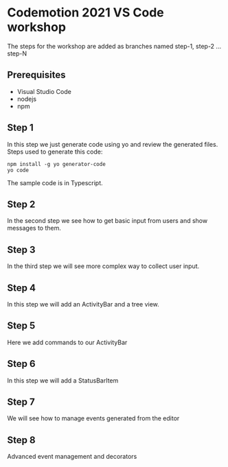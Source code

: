 # Codemotion 2021 VS Code workshop

The steps for the workshop are added as branches named step-1, step-2 ... step-N

## Prerequisites

- Visual Studio Code
- nodejs
- npm

## Step 1

In this step we just generate code using yo and review the generated files.  
Steps used to generate this code:

```
npm install -g yo generator-code
yo code
```

The sample code is in Typescript.

## Step 2

In the second step we see how to get basic input from  users and show messages to them.

## Step 3

In the third step we will see more complex way to collect user input.

## Step 4

In this step we will add an ActivityBar and a tree view.

## Step 5

Here we add commands to our ActivityBar

## Step 6

In this step we will add a StatusBarItem

## Step 7

We will see how to manage events generated from the editor

## Step 8

Advanced event management and decorators
